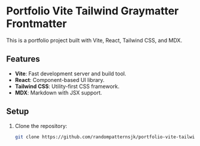 # Portfolio Vite Tailwind Graymatter Frontmatter

This is a portfolio project built with Vite, React, Tailwind CSS, and MDX.

## Features

- **Vite**: Fast development server and build tool.
- **React**: Component-based UI library.
- **Tailwind CSS**: Utility-first CSS framework.
- **MDX**: Markdown with JSX support.

## Setup

1. Clone the repository:
   ```bash
   git clone https://github.com/randompatternsjk/portfolio-vite-tailwind-graymatter-frontmatter.git